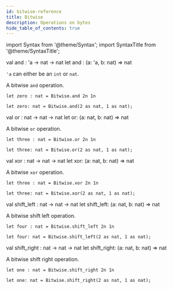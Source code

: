 ```yaml
---
id: bitwise-reference
title: Bitwise
description: Operations on bytes
hide_table_of_contents: true
---
```


import Syntax from '@theme/Syntax';
import SyntaxTitle from '@theme/SyntaxTitle';

<SyntaxTitle syntax="cameligo">
val and : 'a -> nat -> nat
</SyntaxTitle>

<SyntaxTitle syntax="jsligo">
let and : (a: &apos;a, b: nat) => nat
</SyntaxTitle>

`'a` can either be an `int` or `nat`.

A bitwise `and` operation.

<Syntax syntax="cameligo">

```cameligo
let zero : nat = Bitwise.and 2n 1n
```

</Syntax>

<Syntax syntax="jsligo">

```jsligo
let zero: nat = Bitwise.and(2 as nat, 1 as nat);
```

</Syntax>


<SyntaxTitle syntax="cameligo">
val or :  nat -> nat -> nat
</SyntaxTitle>

<SyntaxTitle syntax="jsligo">
let or: (a: nat, b: nat) => nat
</SyntaxTitle>

A bitwise `or` operation.

<Syntax syntax="cameligo">

```cameligo
let three : nat = Bitwise.or 2n 1n
```

</Syntax>

<Syntax syntax="jsligo">

```jsligo
let three: nat = Bitwise.or(2 as nat, 1 as nat);
```

</Syntax>

<SyntaxTitle syntax="cameligo">
val xor :  nat -> nat -> nat
</SyntaxTitle>

<SyntaxTitle syntax="jsligo">
let xor: (a: nat, b: nat) => nat
</SyntaxTitle>

A bitwise `xor` operation.

<Syntax syntax="cameligo">

```cameligo
let three : nat = Bitwise.xor 2n 1n
```

</Syntax>

<Syntax syntax="jsligo">

```jsligo group=other
let three: nat = Bitwise.xor(2 as nat, 1 as nat);
```

</Syntax>

<SyntaxTitle syntax="cameligo">
val shift_left :  nat -> nat -> nat
</SyntaxTitle>

<SyntaxTitle syntax="jsligo">
let shift_left: (a: nat, b: nat) => nat
</SyntaxTitle>

A bitwise shift left operation.

<Syntax syntax="cameligo">

```cameligo
let four : nat = Bitwise.shift_left 2n 1n
```

</Syntax>

<Syntax syntax="jsligo">

```jsligo
let four: nat = Bitwise.shift_left(2 as nat, 1 as nat);
```

</Syntax>

<SyntaxTitle syntax="cameligo">
val shift_right :  nat -> nat -> nat
</SyntaxTitle>

<SyntaxTitle syntax="jsligo">
let shift_right: (a: nat, b: nat) => nat
</SyntaxTitle>

A bitwise shift right operation.

<Syntax syntax="cameligo">

```cameligo
let one : nat = Bitwise.shift_right 2n 1n
```

</Syntax>

<Syntax syntax="jsligo">

```jsligo
let one: nat = Bitwise.shift_right(2 as nat, 1 as nat);
```

</Syntax>
